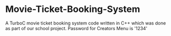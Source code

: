 # Movie-Ticket-Booking-System
A TurboC movie ticket booking system code written in C++ which was done as part of our school project.
Password for Creators Menu is '1234'
